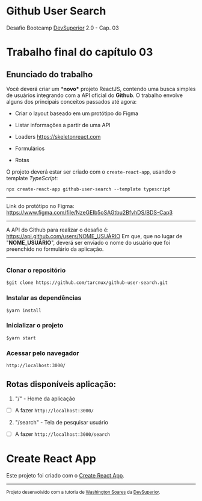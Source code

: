 # Github User Search
Desafio Bootcamp [DevSuperior](https://github.com/devsuperior) 2.0 - Cap. 03

Trabalho final do capítulo 03
=============================

Enunciado do trabalho
---------------------

Você deverá criar um \***novo\*** projeto ReactJS, contendo uma busca
simples de usuários integrando com a API oficial do **Github**. O
trabalho envolve alguns dos principais conceitos passados até agora:

-   Criar o layout baseado em um protótipo do Figma

-   Listar informações a partir de uma API

-   Loaders https://skeletonreact.com

-   Formulários

-   Rotas

O projeto deverá estar ser criado com o ```create-react-app```, usando o
template *TypeScript*:

```npx create-react-app github-user-search --template typescript```

-------------------------------

Link do protótipo no Figma: https://www.figma.com/file/NzeGEIb5oSAGtbu2BfvhDS/BDS-Cap3

-------------------------------

A API do Github para realizar o desafio é: https://api.github.com/users/NOME_USUÁRIO
Em que, que no lugar de \"**NOME_USUÁRIO**\", deverá ser enviado o nome
do usuário que foi preenchido no formulário da aplicação.

-------------------------------

### Clonar o repositório
`$git clone https://github.com/tarcnux/github-user-search.git`

### Instalar as dependências
`$yarn install`

### Inicializar o projeto
`$yarn start`

### Acessar pelo navegador
`http://localhost:3000/`


Rotas disponíveis aplicação:
-----------------------------------

1.  \"/\" - Home da aplicação

- [ ] A fazer `http://localhost:3000/`

2.  \"/search\" - Tela de pesquisar usuário

- [ ] A fazer `http://localhost:3000/search`
# Create React App

Este projeto foi criado com o [Create React App](https://github.com/facebook/create-react-app).

---
<sub>Projeto desenvolvido com a tutoria de [Washington Soares](https://github.com/washingtonsoares) da [DevSuperior](https://github.com/devsuperior).</sub>